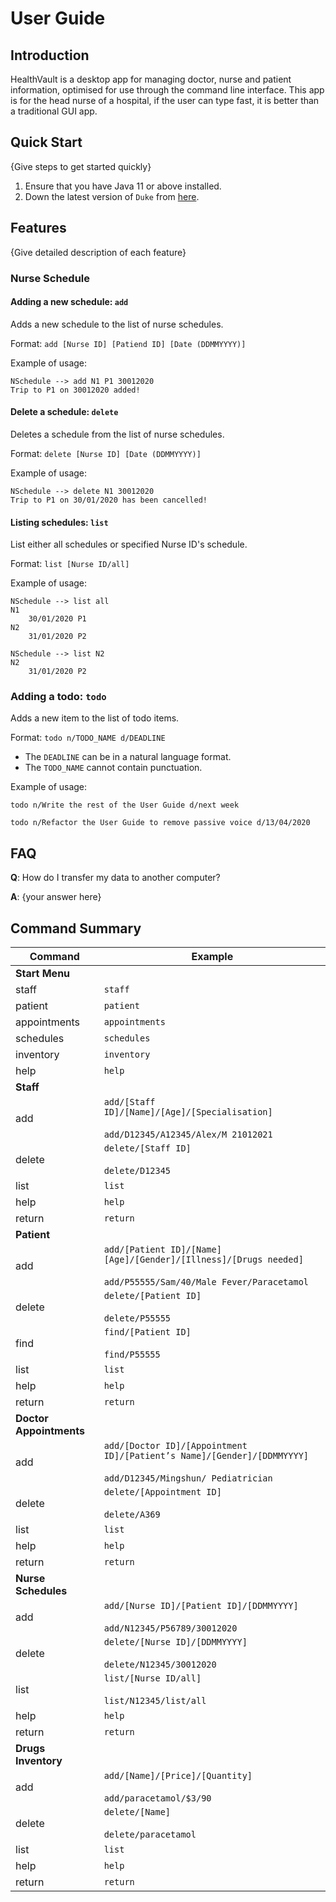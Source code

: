 # User Guide

## Introduction

HealthVault is a desktop app for managing doctor, nurse and patient information, optimised for use through the command line interface. This app is for the head nurse of a hospital, if the user can type fast, it is better than a traditional GUI app.

## Quick Start

{Give steps to get started quickly}

1. Ensure that you have Java 11 or above installed.
1. Down the latest version of `Duke` from [here](http://link.to/drugsDuke).

## Features 

{Give detailed description of each feature}

### Nurse Schedule

#### Adding a new schedule: `add`
Adds a new schedule to the list of nurse schedules.

Format: `add [Nurse ID] [Patiend ID] [Date (DDMMYYYY)]`

Example of usage:

```
NSchedule --> add N1 P1 30012020
Trip to P1 on 30012020 added!
```

#### Delete a schedule: `delete`
Deletes a schedule from the list of nurse schedules.

Format: `delete [Nurse ID] [Date (DDMMYYYY)]`

Example of usage:

```
NSchedule --> delete N1 30012020
Trip to P1 on 30/01/2020 has been cancelled!
```

#### Listing schedules: `list`
List either all schedules or specified Nurse ID's schedule.

Format: `list [Nurse ID/all]`

Example of usage:

```
NSchedule --> list all
N1
	30/01/2020 P1
N2
	31/01/2020 P2
```

```
NSchedule --> list N2
N2
	31/01/2020 P2
```

### Adding a todo: `todo`
Adds a new item to the list of todo items.

Format: `todo n/TODO_NAME d/DEADLINE`

* The `DEADLINE` can be in a natural language format.
* The `TODO_NAME` cannot contain punctuation.  

Example of usage: 

`todo n/Write the rest of the User Guide d/next week`

`todo n/Refactor the User Guide to remove passive voice d/13/04/2020`

## FAQ

**Q**: How do I transfer my data to another computer? 

**A**: {your answer here}

## Command Summary

| Command             | Example                                                                                                    |
|---------------------|------------------------------------------------------------------------------------------------------------|
| **Start Menu**      |                                                                                                            |
| staff               | `staff`                                                                                                    |
| patient             | `patient`                                                                                                  |
| appointments        | `appointments`                                                                                             |
| schedules           | `schedules`                                                                                                |
| inventory           | `inventory`                                                                                                |
| help                | `help`                                                                                                     |
| **Staff**           |                                                                                                            |
| add                 | `add/[Staff ID]/[Name]/[Age]/[Specialisation]`<br/><br/>`add/D12345/A12345/Alex/M 21012021`                |
| delete              | `delete/[Staff ID]`<br/><br/>`delete/D12345`                                                               |
| list                | `list`                                                                                                     |
| help                | `help`                                                                                                     |
| return              | `return`                                                                                                   |
| **Patient**         |                                                                                                            |
| add                 | `add/[Patient ID]/[Name] [Age]/[Gender]/[Illness]/[Drugs needed]`<br/><br/>`add/P55555/Sam/40/Male Fever/Paracetamol`   |
| delete              | `delete/[Patient ID]`<br/><br/>`delete/P55555`                                                                          |
| find                | `find/[Patient ID]`<br/><br/>`find/P55555`                                                                              |
| list                | `list`                                                                                                     |
| help                | `help`                                                                                                     |
| return              | `return`                                                                                                   |
| **Doctor Appointments** |                                                                                                        |
| add                 | `add/[Doctor ID]/[Appointment ID]/[Patient’s Name]/[Gender]/[DDMMYYYY]`<br/><br/>`add/D12345/Mingshun/ Pediatrician`    |
| delete              | `delete/[Appointment ID]`<br/><br/>`delete/A369`                                                                        |
| list                | `list`                                                                                                     |
| help                | `help`                                                                                                     |
| return              | `return`                                                                                                   |
| **Nurse Schedules** |                                                                                                            |
| add                 | `add/[Nurse ID]/[Patient ID]/[DDMMYYYY]`<br/><br/>`add/N12345/P56789/30012020`                             |
| delete              | `delete/[Nurse ID]/[DDMMYYYY]`<br/><br/>`delete/N12345/30012020`                                           |
| list                | `list/[Nurse ID/all]`<br/><br/>`list/N12345/list/all`                                                      |
| help                | `help`                                                                                                     |
| return              | `return`                                                                                                   |
| **Drugs Inventory** |                                                                                                            |
| add                 | `add/[Name]/[Price]/[Quantity]`<br/><br/>`add/paracetamol/$3/90`                                           |
| delete              | `delete/[Name]`<br/><br/>`delete/paracetamol`                                                              |
| list                | `list`                                                                                                     |
| help                | `help`                                                                                                     |
| return              | `return`                                                                                                   |
